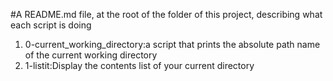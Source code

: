 #A README.md file, at the root of the folder of this project, describing what each script is doing
1. 0-current_working_directory:a script that prints the absolute path name of the current working directory
2. 1-listit:Display the contents list of your current directory
